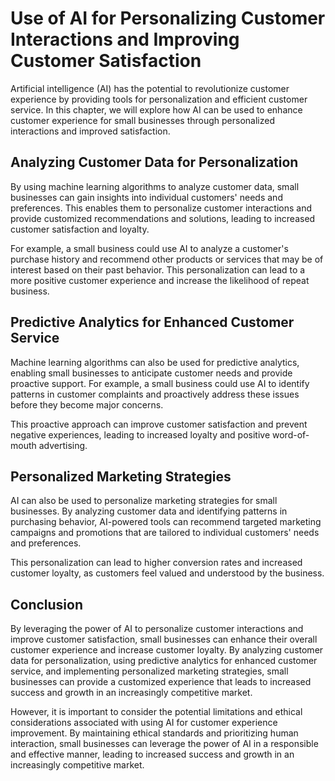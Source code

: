 Use of AI for Personalizing Customer Interactions and Improving Customer Satisfaction
=======================================================================================================================================

Artificial intelligence (AI) has the potential to revolutionize customer experience by providing tools for personalization and efficient customer service. In this chapter, we will explore how AI can be used to enhance customer experience for small businesses through personalized interactions and improved satisfaction.

Analyzing Customer Data for Personalization
-------------------------------------------

By using machine learning algorithms to analyze customer data, small businesses can gain insights into individual customers' needs and preferences. This enables them to personalize customer interactions and provide customized recommendations and solutions, leading to increased customer satisfaction and loyalty.

For example, a small business could use AI to analyze a customer's purchase history and recommend other products or services that may be of interest based on their past behavior. This personalization can lead to a more positive customer experience and increase the likelihood of repeat business.

Predictive Analytics for Enhanced Customer Service
--------------------------------------------------

Machine learning algorithms can also be used for predictive analytics, enabling small businesses to anticipate customer needs and provide proactive support. For example, a small business could use AI to identify patterns in customer complaints and proactively address these issues before they become major concerns.

This proactive approach can improve customer satisfaction and prevent negative experiences, leading to increased loyalty and positive word-of-mouth advertising.

Personalized Marketing Strategies
---------------------------------

AI can also be used to personalize marketing strategies for small businesses. By analyzing customer data and identifying patterns in purchasing behavior, AI-powered tools can recommend targeted marketing campaigns and promotions that are tailored to individual customers' needs and preferences.

This personalization can lead to higher conversion rates and increased customer loyalty, as customers feel valued and understood by the business.

Conclusion
----------

By leveraging the power of AI to personalize customer interactions and improve customer satisfaction, small businesses can enhance their overall customer experience and increase customer loyalty. By analyzing customer data for personalization, using predictive analytics for enhanced customer service, and implementing personalized marketing strategies, small businesses can provide a customized experience that leads to increased success and growth in an increasingly competitive market.

However, it is important to consider the potential limitations and ethical considerations associated with using AI for customer experience improvement. By maintaining ethical standards and prioritizing human interaction, small businesses can leverage the power of AI in a responsible and effective manner, leading to increased success and growth in an increasingly competitive market.


